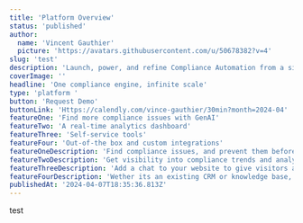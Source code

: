 ```yaml
---
title: 'Platform Overview'
status: 'published'
author:
  name: 'Vincent Gauthier'
  picture: 'https://avatars.githubusercontent.com/u/50678382?v=4'
slug: 'test'
description: 'Launch, power, and refine Compliance Automation from a single platform.'
coverImage: ''
headline: 'One compliance engine, infinite scale'
type: 'platform '
button: 'Request Demo'
buttonLink: 'Https://calendly.com/vince-gauthier/30min?month=2024-04'
featureOne: 'Find more compliance issues with GenAI'
featureTwo: 'A real-time analytics dashboard'
featureThree: 'Self-service tools'
featureFour: 'Out-of-the box and custom integrations'
featureOneDescription: 'Find compliance issues, and prevent them before they happen with our GenAI-powered platform.'
featureTwoDescription: 'Get visibility into compliance trends and analyze insights from chats, FAQ''s, reports and more.'
featureThreeDescription: 'Add a chat to your website to give visitors answers to compliance questions, rather than information.'
featureFourDescription: 'Wether its an existing CRM or knowledge base, we seamlessly integrate to virtually any public and private legal database.'
publishedAt: '2024-04-07T18:35:36.813Z'
---
```


test